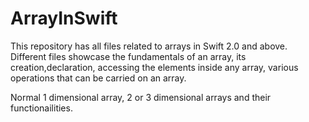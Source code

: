 # ArrayInSwift
This repository has all files related to arrays in Swift 2.0 and above. Different files showcase the fundamentals of an array, its creation,declaration, accessing the elements inside any array, various operations that can be carried on an array.

Normal 1 dimensional array, 2 or 3 dimensional arrays and their functionailities.
